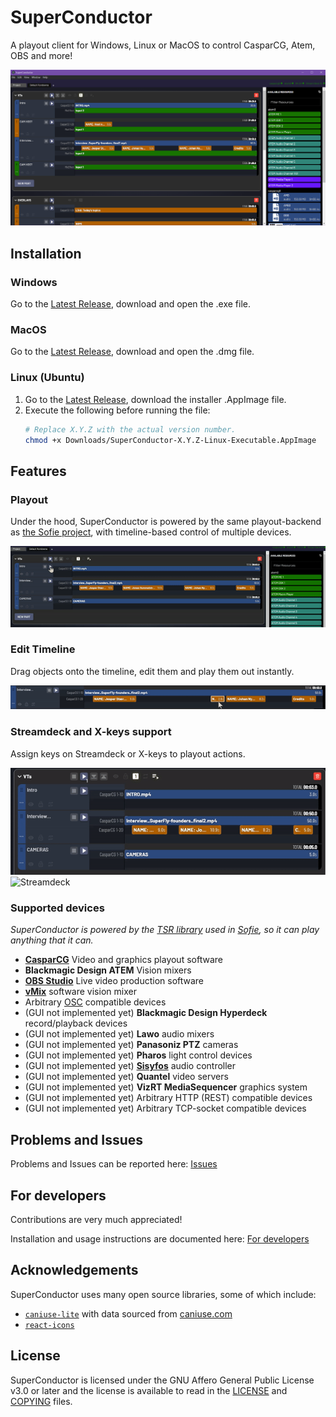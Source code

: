 # SuperConductor

A playout client for Windows, Linux or MacOS to control CasparCG, Atem, OBS and more!

![Screenshot](/doc/img/screenshot0.png)

## Installation

### Windows

Go to the [Latest Release](https://github.com/SuperFlyTV/SuperConductor/releases/latest), download and open the .exe file.

### MacOS

Go to the [Latest Release](https://github.com/SuperFlyTV/SuperConductor/releases/latest), download and open the .dmg file.

### Linux (Ubuntu)

1. Go to the [Latest Release](https://github.com/SuperFlyTV/SuperConductor/releases/latest), download the installer .AppImage file.
2. Execute the following before running the file:
   ```bash
   # Replace X.Y.Z with the actual version number.
   chmod +x Downloads/SuperConductor-X.Y.Z-Linux-Executable.AppImage
   ```

## Features

### Playout

Under the hood, SuperConductor is powered by the same playout-backend as [the Sofie project](https://github.com/nrkno/sofie-core), with timeline-based control of multiple devices.

![Timeline playout](/doc/img/play.gif)

### Edit Timeline

Drag objects onto the timeline, edit them and play them out instantly.

![Edit timeline](/doc/img/edit-timeline.gif)

### Streamdeck and X-keys support

Assign keys on Streamdeck or X-keys to playout actions.

![Streamdeck GUI](/doc/img/streamdeck-GUI.gif) ![Streamdeck](/doc/img/streamdeck.gif)

### Supported devices

_SuperConductor is powered by the [TSR library](https://github.com/nrkno/sofie-timeline-state-resolver) used in [Sofie](https://github.com/nrkno/sofie-core), so it can play anything that it can._

- **[CasparCG](http://casparcg.com/)** Video and graphics playout software
- **Blackmagic Design ATEM** Vision mixers
- **[OBS Studio](https://obsproject.com/)** Live video production software
- **[vMix](https://www.vmix.com/)** software vision mixer
- Arbitrary [OSC](https://en.wikipedia.org/wiki/Open_Sound_Control) compatible devices
- (GUI not implemented yet) **Blackmagic Design Hyperdeck** record/playback devices
- (GUI not implemented yet) **Lawo** audio mixers
- (GUI not implemented yet) **Panasoniz PTZ** cameras
- (GUI not implemented yet) **Pharos** light control devices
- (GUI not implemented yet) **[Sisyfos](https://github.com/olzzon/sisyfos-audio-controller)** audio controller
- (GUI not implemented yet) **Quantel** video servers
- (GUI not implemented yet) **VizRT MediaSequencer** graphics system
- (GUI not implemented yet) Arbitrary HTTP (REST) compatible devices
- (GUI not implemented yet) Arbitrary TCP-socket compatible devices

## Problems and Issues

Problems and Issues can be reported here: [Issues](https://github.com/SuperFlyTV/SuperConductor/issues)

## For developers

Contributions are very much appreciated!

Installation and usage instructions are documented here: [For developers](/doc/FOR_DEVELOPERS.md)

## Acknowledgements

SuperConductor uses many open source libraries, some of which include:

- [`caniuse-lite`](https://github.com/browserslist/caniuse-lite) with data sourced from [caniuse.com](https://caniuse.com)
- [`react-icons`](https://github.com/react-icons/react-icons)

## License

SuperConductor is licensed under the GNU Affero General Public License v3.0 or later and the license is available to read in the [LICENSE](LICENSE) and [COPYING](COPYING) files.
